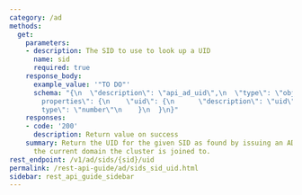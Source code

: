 ```yaml
---
category: /ad
methods:
  get:
    parameters:
    - description: The SID to use to look up a UID
      name: sid
      required: true
    response_body:
      example_value: '"TO DO"'
      schema: "{\n  \"description\": \"api_ad_uid\",\n  \"type\": \"object\",\n  \"\
        properties\": {\n    \"uid\": {\n      \"description\": \"uid\",\n      \"\
        type\": \"number\"\n    }\n  }\n}"
    responses:
    - code: '200'
      description: Return value on success
    summary: Return the UID for the given SID as found by issuing an AD query against
      the current domain the cluster is joined to.
rest_endpoint: /v1/ad/sids/{sid}/uid
permalink: /rest-api-guide/ad/sids_sid_uid.html
sidebar: rest_api_guide_sidebar
---
```

